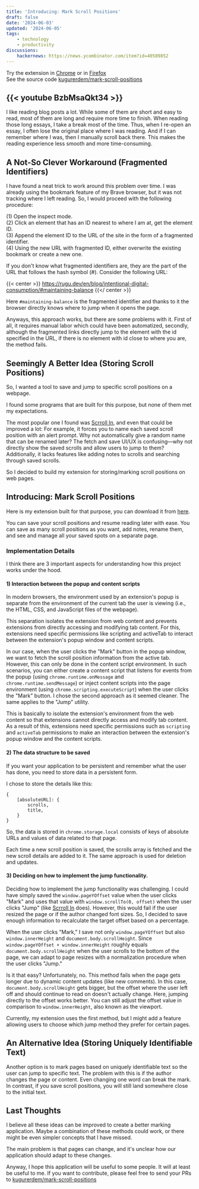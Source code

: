```yaml
---
title: 'Introducing: Mark Scroll Positions'
draft: false
date: '2024-06-03'
updated: '2024-06-05'
tags:
    - technology
    - productivity
discussions:
    hackernews: https://news.ycombinator.com/item?id=40589852
---
```


Try the extension in
[Chrome](https://chromewebstore.google.com/detail/mark-scroll-positions/echejfhmdgnabmbihbmkdgeajmbojald)
or in
[Firefox](https://addons.mozilla.org/en-US/firefox/addon/mark-scroll-positions/)
\
See the source code
[kugurerdem/mark-scroll-positions](https://github.com/kugurerdem/mark-scroll-positions)

{{< youtube BzbMsaQkt34 >}}
---

I like reading blog posts a lot. While some of them are short and easy to read,
most of them are long and require more time to finish. When reading those long
essays, I take a break most of the time. Thus, when I re-open an essay, I
often  lose the original place where I was reading. And if I
can remember where I was, then I manually scroll back there. This makes the
reading experience less smooth and more time-consuming.

## A Not-So Clever Workaround (Fragmented Identifiers)

I have found a neat trick to work around this problem over time. I was already
using the bookmark feature of my Brave browser, but it was not tracking where I
left reading. So, I would proceed with the following procedure:

(1) Open the inspect mode. \
(2) Click an element that has an ID nearest to where I am at, get the element
ID. \
(3) Append the element ID to the URL of the site in the form of a fragmented
identifier. \
(4) Using the new URL with fragmented ID, either overwrite the existing
bookmark or create a new one.

If you don't know what fragmented identifiers are, they are the part of the URL
that follows the hash symbol (#). Consider the following URL:

{{< center >}}
https://rugu.dev/en/blog/intentional-digital-consumption/#maintaining-balance
{{</ center >}}

Here `#maintaining-balance` is the fragmented identifier and thanks to it the
browser directly knows where to jump when it opens the page.

Anyways, this approach works, but there are some problems with it. First of
all, it requires manual labor which could have been automatized, secondly,
although the fragmented links directly jump to the element with the id
specified in the URL, if there is no element with id close to where you are,
the method fails.

## Seemingly A Better Idea (Storing Scroll Positions)

So, I wanted a tool to save and jump to specific scroll positions on a webpage.

I found some programs that are built for this purpose, but none of them met my
expectations.

The most popular one I found was [Scrroll
In](https://chromewebstore.google.com/detail/scrroll-in/cjgjbjogfodppempgdlppgefojbcmjom),
and even that could be improved a lot: For example, it forces you to name each
saved scroll position with an alert prompt. Why not automatically give a random
name that can be renamed later? The fetch and save UI/UX is confusing—why not
directly show the saved scrolls and allow users to jump to them? Additionally,
it lacks features like adding notes to scrolls and searching through saved
scrolls.

So I decided to build my extension for storing/marking scroll positions on web
pages.

## Introducing: Mark Scroll Positions

Here is my extension built for that purpose, you can download it from
[here](https://chromewebstore.google.com/detail/mark-scroll-positions/echejfhmdgnabmbihbmkdgeajmbojald).

You can save your scroll positions and resume reading later with ease. You can
save as many scroll positions as you want, add notes, rename them, and see and
manage all your saved spots on a separate page.

### Implementation Details

I think there are 3 important aspects for understanding how this project works
under the hood.

#### 1) Interaction between the popup and content scripts

In modern browsers, the environment used by an extension's popup is separate
from the environment of the current tab the user is viewing (i.e., the HTML,
CSS, and JavaScript files of the webpage).

This separation isolates the extension from web content and prevents extensions
from directly accessing and modifying tab content. For this, extensions need
specific permissions like scripting and activeTab to interact between the
extension's popup window and content scripts.

In our case, when the user clicks the "Mark" button in the popup window, we
want to fetch the scroll position information from the active tab. However,
this can only be done in the content script environment. In such scenarios, you
can either create a content script that listens for events from the popup
(using `chrome.runtime.onMessage` and `chrome.runtime.sendMessage`) or inject
content scripts into the page environment (using
`chrome.scripting.executeScript`) when the user clicks the "Mark" button. I
chose the second approach as it seemed cleaner. The same applies to the "Jump"
utility.

This is basically to isolate the extension's environment from the web content
so that extensions cannot directly access and modify tab content. As a
result of this, extensions need specific permissions such as `scripting` and
`activeTab` permissions to make an interaction between the extension's
popup window and the content scripts.

#### 2) The data structure to be saved

If you want your application to be persistent and remember what the user has
done, you need to store data in a persistent form.

I chose to store the details like this:

```
{
    [absoluteURL]: {
        scrolls,
        title,
    }
}
```

So, the data is stored in `chrome.storage.local` consists of keys of absolute
URLs and values of data related to that page.

Each time a new scroll position is saved, the scrolls array is fetched and the
new scroll details are added to it. The same approach is used for deletion and
updates.

#### 3) Deciding on how to implement the jump functionality.

Deciding how to implement the jump functionality was challenging. I could have
simply saved the `window.pageYOffset` value when the user clicks "Mark" and
uses that value with `window.scrollTo(0, offset)` when the user clicks "Jump"
(like [Scrroll
In](https://chromewebstore.google.com/detail/scrroll-in/cjgjbjogfodppempgdlppgefojbcmjom)
does). However, this would fail if the user resized the page or if the author
changed font sizes. So, I decided to save enough information to recalculate the
target offset based on a percentage.

When the user clicks "Mark," I save not only `window.pageYOffset` but also
`window.innerHeight` and `document.body.scrollHeight`. Since
`window.pageYOffset + window.innerHeight` roughly equals
`document.body.scrollHeight` when the user scrolls to the bottom of the page,
we can adapt to page resizes with a normalization procedure when the user
clicks "Jump."

Is it that easy? Unfortunately, no. This method fails when the page gets longer
due to dynamic content updates (like new comments). In this case,
`document.body.scrollHeight` gets bigger, but the offset where the user left
off and should continue to read on doesn't actually change. Here, jumping
directly to the offset works better. You can still adjust the offset value in
comparison to `window.innerHeight`, also known as the viewport.

Currently, my extension uses the first method, but I might add a feature
allowing users to choose which jump method they prefer for certain pages.

## An Alternative Idea (Storing Uniquely Identifiable Text)

Another option is to mark pages based on uniquely identifiable text so the user
can jump to specific text. The problem with this is if the author changes the
page or content. Even changing one word can break the mark. In contrast, if you
save scroll positions, you will still land somewhere close to the initial text.

## Last Thoughts

I believe all these ideas can be improved to create a better marking
application. Maybe a combination of these methods could work, or there might be
even simpler concepts that I have missed.

The main problem is that pages can change, and it's unclear how our application
should adapt to these changes.

Anyway, I hope this application will be useful to some people. It will at least
be useful to me. If you want to contribute, please feel free to send your PRs
to
[kugurerdem/mark-scroll-positions](https://github.com/kugurerdem/mark-scroll-positions)

